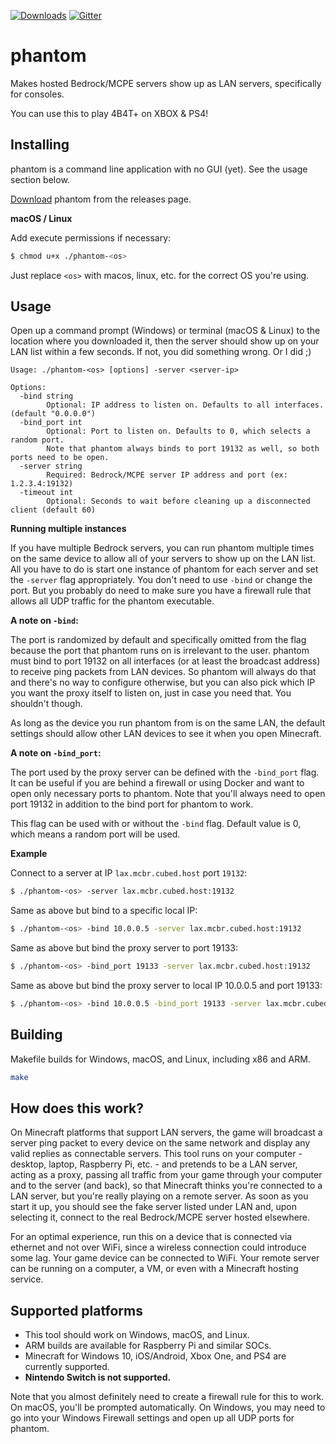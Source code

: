 [![Downloads](https://img.shields.io/github/downloads/jhead/phantom/total)](https://github.com/jhead/phantom/releases) [![Gitter](https://badges.gitter.im/phantom-minecraft/community.svg)](https://gitter.im/phantom-minecraft/community?utm_source=badge&utm_medium=badge&utm_campaign=pr-badge)

# phantom

Makes hosted Bedrock/MCPE servers show up as LAN servers, specifically for consoles.

You can use this to play 4B4T+ on XBOX & PS4!

## Installing

phantom is a command line application with no GUI (yet). See the usage section below.

[Download](https://github.com/jhead/phantom/releases) phantom from the releases page.

**macOS / Linux**

Add execute permissions if necessary:

```bash
$ chmod u+x ./phantom-<os>
```

Just replace `<os>` with macos, linux, etc. for the correct OS you're using.

## Usage

Open up a command prompt (Windows) or terminal (macOS & Linux) to the location
where you downloaded it, then the server should show up on your LAN list within
a few seconds. If not, you did something wrong. Or I did ;)

```
Usage: ./phantom-<os> [options] -server <server-ip>

Options:
  -bind string
    	Optional: IP address to listen on. Defaults to all interfaces. (default "0.0.0.0")
  -bind_port int
    	Optional: Port to listen on. Defaults to 0, which selects a random port.
    	Note that phantom always binds to port 19132 as well, so both ports need to be open.
  -server string
    	Required: Bedrock/MCPE server IP address and port (ex: 1.2.3.4:19132)
  -timeout int
    	Optional: Seconds to wait before cleaning up a disconnected client (default 60)
```

**Running multiple instances**

If you have multiple Bedrock servers, you can run phantom multiple times on
the same device to allow all of your servers to show up on the LAN list. All
you have to do is start one instance of phantom for each server and set the
`-server` flag appropriately. You don't need to use `-bind` or change the port.
But you probably do need to make sure you have a firewall rule that allows
all UDP traffic for the phantom executable.

**A note on `-bind`:**

The port is randomized by default and specifically omitted from the flag because
the port that phantom runs on is irrelevant to the user. phantom must bind to
port 19132 on all interfaces (or at least the broadcast address) to receive
ping packets from LAN devices. So phantom will always do that and there's no
way to configure otherwise, but you can also pick which IP you want the proxy
itself to listen on, just in case you need that. You shouldn't though.

As long as the device you run phantom from is on the same LAN, the default
settings should allow other LAN devices to see it when you open Minecraft.

**A note on `-bind_port`:**

The port used by the proxy server can be defined with the `-bind_port` flag.
It can be useful if you are behind a firewall or using Docker and want to open only
necessary ports to phantom. Note that you'll always need to open port 19132 in addition
to the bind port for phantom to work.

This flag can be used with or without the `-bind` flag. 
Default value is 0, which means a random port will be used.

**Example**

Connect to a server at IP `lax.mcbr.cubed.host` port `19132`:

```bash
$ ./phantom-<os> -server lax.mcbr.cubed.host:19132
```

Same as above but bind to a specific local IP:

```bash
$ ./phantom-<os> -bind 10.0.0.5 -server lax.mcbr.cubed.host:19132
```

Same as above but bind the proxy server to port 19133:
   
```bash
$ ./phantom-<os> -bind_port 19133 -server lax.mcbr.cubed.host:19132
```

Same as above but bind the proxy server to local IP 10.0.0.5 and port 19133:
   
```bash
$ ./phantom-<os> -bind 10.0.0.5 -bind_port 19133 -server lax.mcbr.cubed.host:19132
```

## Building

Makefile builds for Windows, macOS, and Linux, including x86 and ARM.

```bash
make
```

## How does this work?

On Minecraft platforms that support LAN servers, the game will broadcast a
server ping packet to every device on the same network and display any valid
replies as connectable servers. This tool runs on your computer - desktop,
laptop, Raspberry Pi, etc. - and pretends to be a LAN server, acting as a proxy,
passing all traffic from your game through your computer and to the server
(and back), so that Minecraft thinks you're connected to a LAN server, but
you're really playing on a remote server. As soon as you start it up, you should
see the fake server listed under LAN and, upon selecting it, connect to the real
Bedrock/MCPE server hosted elsewhere.

For an optimal experience, run this on a device that is connected via ethernet
and not over WiFi, since a wireless connection could introduce some lag. Your
game device can be connected to WiFi. Your remote server can be running on a
computer, a VM, or even with a Minecraft hosting service.

## Supported platforms

- This tool should work on Windows, macOS, and Linux.
- ARM builds are available for Raspberry Pi and similar SOCs.
- Minecraft for Windows 10, iOS/Android, Xbox One, and PS4 are currently supported.
- **Nintendo Switch is not supported.**

Note that you almost definitely need to create a firewall rule for this to work.
On macOS, you'll be prompted automatically. On Windows, you may need to go into
your Windows Firewall settings and open up all UDP ports for phantom.
